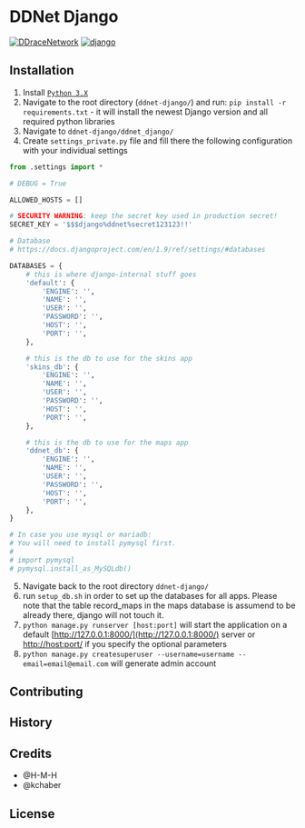 # DDNet Django

[![DDraceNetwork](https://ddnet.tw/ddnet-small.png)](https://ddnet.tw)
[![django](http://www.dreamincode.net/forums/uploads/monthly_10_2014/post-659421-141328499356.png)](https://www.djangoproject.com/)

## Installation

1. Install [`Python 3.X`](https://www.python.org/downloads/)
2. Navigate to the root directory (`ddnet-django/`) and run: `pip install -r requirements.txt` - it will install the newest Django
version and all required python libraries
3. Navigate to `ddnet-django/ddnet_django/`
4. Create `settings_private.py` file and fill there the following configuration with your individual settings

```python
from .settings import *

# DEBUG = True

ALLOWED_HOSTS = []

# SECURITY WARNING: keep the secret key used in production secret!
SECRET_KEY = '$$$django%ddnet%secret123123!!'

# Database
# https://docs.djangoproject.com/en/1.9/ref/settings/#databases

DATABASES = {
    # this is where django-internal stuff goes
    'default': {
        'ENGINE': '',
        'NAME': '',
        'USER': '',
        'PASSWORD': '',
        'HOST': '',
        'PORT': '',
    },

    # this is the db to use for the skins app
    'skins_db': {
        'ENGINE': '',
        'NAME': '',
        'USER': '',
        'PASSWORD': '',
        'HOST': '',
        'PORT': '',
    },

    # this is the db to use for the maps app
    'ddnet_db': {
        'ENGINE': '',
        'NAME': '',
        'USER': '',
        'PASSWORD': '',
        'HOST': '',
        'PORT': '',
    },
}

# In case you use mysql or mariadb:
# You will need to install pymysql first.
#
# import pymysql
# pymysql.install_as_MySQLdb()
```
5. Navigate back to the root directory `ddnet-django/`
6. run `setup_db.sh` in order to set up the databases for all apps.
Please note that the table record_maps in the maps database is assumend to be already there, django will not touch it.
7. `python manage.py runserver [host:port]` will start the application on a default [http://127.0.0.1:8000/](http://127.0.0.1:8000/) server or [http://host:port/](http://host:port/) if you specify the optional parameters
8. `python manage.py createsuperuser --username=username --email=email@email.com` will generate admin account

## Contributing


## History


## Credits
- @H-M-H
- @kchaber

## License
